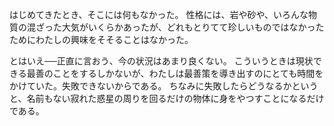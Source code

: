 はじめてきたとき、そこには何もなかった。
性格には、岩や砂や、いろんな物質の混ざった大気がいくらかあったが、どれもとりてて珍しいものではなかったためにわたしの興味をそそることはなかった。

とはいえ──正直に言おう、今の状況はあまり良くない。
こういうときは現状できる最善のことをするしかないが、わたしは最善策を導き出すのにとても時間をかけていた。失敗できないからである。
ちなみに失敗したらどうなるかというと、名前もない寂れた惑星の周りを回るだけの物体に身をやつすことになるだけである。